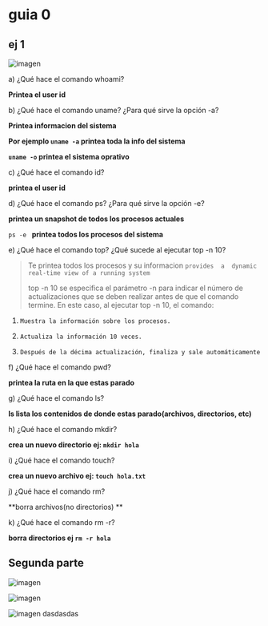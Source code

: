# guia 0

## ej 1


![imagen](https://hackmd.io/_uploads/Hy5UcCpLkx.png)

a) ¿Qué hace el comando whoami?

**Printea el user id**

b) ¿Qué hace el comando uname? ¿Para qué sirve la opción -a?

**Printea informacion del sistema**

**Por ejemplo `uname -a` printea toda la info del sistema**

**`uname -o` printea el sistema oprativo**

c) ¿Qué hace el comando id?

**printea el user id**

d) ¿Qué hace el comando ps? ¿Para qué sirve la opción -e?

**printea un snapshot de todos los procesos actuales**

 `ps -e ` **printea todos los procesos del sistema**

e) ¿Qué hace el comando top? ¿Qué sucede al ejecutar top -n 10?

> Te printea todos los procesos y su informacion `provides  a  dynamic real-time view of a running system`
> 
> top -n 10 se especifica el parámetro -n para indicar el número de actualizaciones que se deben realizar antes de que el comando termine. En este caso, al ejecutar top -n 10, el comando:

1.     Muestra la información sobre los procesos.
2.     Actualiza la información 10 veces.
3.     Después de la décima actualización, finaliza y sale automáticamente
    
    
    
f) ¿Qué hace el comando pwd?


**printea la ruta en la que estas parado**

g) ¿Qué hace el comando ls? 

**ls lista los contenidos de donde estas parado(archivos, directorios, etc)**

h) ¿Qué hace el comando mkdir? 

**crea un nuevo directorio ej: `mkdir hola`**


i) ¿Qué hace el comando touch? 

**crea un nuevo archivo ej: `touch hola.txt`**


j) ¿Qué hace el comando rm? 

**borra archivos(no directorios) **

k) ¿Qué hace el comando rm -r? 

**borra directorios ej `rm -r hola`**

## Segunda parte

![imagen](https://hackmd.io/_uploads/HylxHyALke.png)


![imagen](https://hackmd.io/_uploads/S19lI1AIkx.png)


![imagen](https://hackmd.io/_uploads/B1F_U10Uyg.png)
dasdasdas
